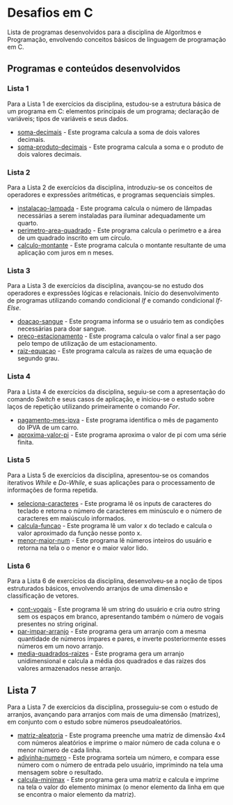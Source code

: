 # Desafios em C
Lista de programas desenvolvidos para a disciplina de Algorítmos e Programação, envolvendo conceitos básicos de linguagem de programação em C.


## Programas e conteúdos desenvolvidos

### Lista 1
Para a Lista 1 de exercícios da disciplina, estudou-se a estrutura básica de um programa em C: elementos principais de um programa; declaração de variáveis; tipos de variáveis e seus dados.
* [soma-decimais](#soma-decimais.c) - Este programa calcula a soma de dois valores decimais.
* [soma-produto-decimais](#soma-produto-decimais.c) - Este programa calcula a soma e o produto de dois valores decimais.

### Lista 2
Para a Lista 2 de exercícios da disciplina, introduziu-se os conceitos de operadores e expressões aritméticas, e programas sequenciais simples.
* [instalacao-lampada](#instalacao-lampadas.c) - Este programa calcula o número de lâmpadas necessárias a serem instaladas para iluminar adequadamente um quarto.
* [perimetro-area-quadrado](#perimetro-area-quadrado.c) - Este programa calcula o perímetro e a área de um quadrado inscrito em um círculo.
* [calculo-montante](#calculo-montante.c) - Este programa calcula o montante resultante de uma aplicação com juros em n meses.

### Lista 3
Para a Lista 3 de exercícios da disciplina, avançou-se no estudo dos operadores e expressões lógicas e relacionais. Início do desenvolvimento de programas utilizando comando condicional *If* e comando condicional *If-Else*.
* [doacao-sangue](#doacao-sangue.c) - Este programa informa se o usuário tem as condições necessárias para doar sangue.
* [preco-estacionamento](#preco-estacionamento.c) - Este programa calcula o valor final a ser pago pelo tempo de utilização de um estacionamento.
* [raiz-equacao](#raiz-equacao.c) - Este programa calcula as raízes de uma equação de segundo grau.

### Lista 4
Para a Lista 4 de exercícios da disciplina, seguiu-se com a apresentação do comando *Switch* e seus casos de aplicação, e iniciou-se o estudo sobre laços de repetição utilizando primeiramente o comando *For*.
* [pagamento-mes-ipva](#pagamento-mes-ipva.c) - Este programa identifica o mês de pagamento do IPVA de um carro.
* [aproxima-valor-pi](#aproxima-valor-pi.c) - Este programa aproxima o valor de pi com uma série finita.

### Lista 5
Para a Lista 5 de exercícios da disciplina, apresentou-se os comandos iterativos *While* e *Do-While*, e suas aplicações para o processamento de informações de forma repetida.
* [seleciona-caracteres](#seleciona-caracteres.c) - Este programa lê os inputs de caracteres do teclado e retorna o número de caracteres em minúsculo e o número de caracteres em maiúsculo informados.
* [calcula-funcao](#calcula-funcao.c) - Este programa lê um valor x do teclado e calcula o valor aproximado da função nesse ponto x.
* [menor-maior-num](#menor-maior-num.c) - Este programa lê números inteiros do usuário e retorna na tela o o menor e o maior valor lido. 

### Lista 6
Para a Lista 6 de exercícios da disciplina, desenvolveu-se a noção de tipos estruturados básicos, envolvendo arranjos de uma dimensão e classificação de vetores.
* [cont-vogais](#cont-vogais.c) - Este programa lê um string do usuário e cria outro string sem os espaços em branco, apresentando também o número de vogais presentes no string original.
* [par-impar-arranjo](#par-impar-arranjo.c) - Este programa gera um arranjo com a mesma quantidade de números ímpares e pares, e inverte posteriormente esses números em um novo arranjo.
* [media-quadrados-raizes](#media-quadrados-raizes.c) - Este programa gera um arranjo unidimensional e calcula a média dos quadrados e das raizes dos valores armazenados nesse arranjo.

## Lista 7
Para a Lista 7 de exercícios da disciplina, prosseguiu-se com o estudo de arranjos, avançando para arranjos com mais de uma dimensão (matrizes), em conjunto com o estudo sobre números pseudoaleatórios.
* [matriz-aleatoria](#matriz-aleatoria.c) - Este programa preenche uma matriz de dimensão 4x4 com números aleatórios e imprime o maior número de cada coluna e o menor número de cada linha.
* [adivinha-numero](#adivinha-numero.c) - Este programa sorteia um número, e compara esse número com o número de entrada pelo usuário, imprimindo na tela uma mensagem sobre o resultado.
* [calcula-minimax](#calcula-minimax.c) - Este programa gera uma matriz e calcula e imprime na tela o valor do elemento minimax (o menor elemento da linha em que se encontra o maior elemento da matriz).
